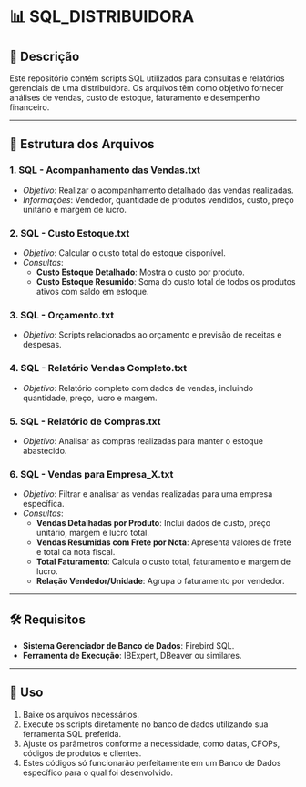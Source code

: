 
# 📊 **SQL_DISTRIBUIDORA**

## 📄 **Descrição**
Este repositório contém scripts SQL utilizados para consultas e relatórios gerenciais de uma distribuidora. Os arquivos têm como objetivo fornecer análises de vendas, custo de estoque, faturamento e desempenho financeiro.

---

## 📁 **Estrutura dos Arquivos**

### 1. **SQL - Acompanhamento das Vendas.txt**
   - *Objetivo*: Realizar o acompanhamento detalhado das vendas realizadas.
   - *Informações*: Vendedor, quantidade de produtos vendidos, custo, preço unitário e margem de lucro.

### 2. **SQL - Custo Estoque.txt**
   - *Objetivo*: Calcular o custo total do estoque disponível.
   - *Consultas*:
     - **Custo Estoque Detalhado**: Mostra o custo por produto.
     - **Custo Estoque Resumido**: Soma do custo total de todos os produtos ativos com saldo em estoque.

### 3. **SQL - Orçamento.txt**
   - *Objetivo*: Scripts relacionados ao orçamento e previsão de receitas e despesas.

### 4. **SQL - Relatório Vendas Completo.txt**
   - *Objetivo*: Relatório completo com dados de vendas, incluindo quantidade, preço, lucro e margem.

### 5. **SQL - Relatório de Compras.txt**
   - *Objetivo*: Analisar as compras realizadas para manter o estoque abastecido.

### 6. **SQL - Vendas para Empresa_X.txt**
   - *Objetivo*: Filtrar e analisar as vendas realizadas para uma empresa específica.
   - *Consultas*:
     - **Vendas Detalhadas por Produto**: Inclui dados de custo, preço unitário, margem e lucro total.
     - **Vendas Resumidas com Frete por Nota**: Apresenta valores de frete e total da nota fiscal.
     - **Total Faturamento**: Calcula o custo total, faturamento e margem de lucro.
     - **Relação Vendedor/Unidade**: Agrupa o faturamento por vendedor.

---

## 🛠️ **Requisitos**
- **Sistema Gerenciador de Banco de Dados**: Firebird SQL.
- **Ferramenta de Execução**: IBExpert, DBeaver ou similares.

---

## 🚀 **Uso**
1. Baixe os arquivos necessários.
2. Execute os scripts diretamente no banco de dados utilizando sua ferramenta SQL preferida.
3. Ajuste os parâmetros conforme a necessidade, como datas, CFOPs, códigos de produtos e clientes.
4. Estes códigos só funcionarão perfeitamente em um Banco de Dados específico para o qual foi desenvolvido. 
